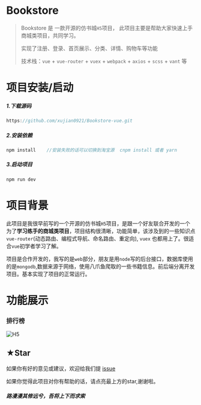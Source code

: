 # Bookstore

>  Bookstore 是 一款开源的仿书城`H5`项目， 此项目主要是帮助大家快速上手商城类项目，共同学习。
>
> 实现了注册、登录、首页展示、分类、详情、购物车等功能
>
> 技术栈：`vue` + `vue-router` + `vuex` + `webpack` + `axios` + `scss` + `vant`  等



# 项目安装/启动

##### 1.下载源码

```js
https://github.com/xujian0921/Bookstore-vue.git
```

##### 2.安装依赖

```js
npm install    //安装失败的话可以切换到淘宝源  cnpm install 或者 yarn
```

##### 3.启动项目

```js
npm run dev
```



# 项目背景

此项目是我很早前写的一个开源的仿书城`H5`项目，是跟一个好友联合开发的一个为了**学习练手的商城类项目**，项目结构很清晰，功能简单，该涉及到的一些知识点`vue-router`(动态路由、编程式导航、命名路由、重定向), `vuex` 也都用上了。很适合`vue`初学者学习了解。

项目是合作开发的，我写的是`web`部分，朋友是用`node`写的后台接口，数据库使用的是`mongodb`,数据来源于网络，使用八爪鱼爬取的一些书籍信息。前后端分离开发项目。基本实现了项目的正常运行。



# 功能展示

### 排行榜

![H5](https://opensource-photo.oss-cn-shanghai.aliyuncs.com/bookstore/%E7%95%85%E9%94%80%E6%A6%9C.png )

## ★Star

如果你有好的意见或建议，欢迎给我们提 [issue](https://github.com/xujian0921/Bookstore-vue/issues) 

如果你觉得此项目对你有帮助的话，请点亮最上方的star,谢谢啦。

 ##### 路漫漫其修远兮，吾将上下而求索 





